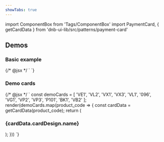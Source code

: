 ```yaml
---
showTabs: true
---
```


import ComponentBox from 'Tags/ComponentBox'
import PaymentCard, { getCardData } from 'dnb-ui-lib/src/patterns/payment-card'

## Demos

### Basic example

<ComponentBox scope={{PaymentCard}} data-dnb-test="payment-card-basic">
	{/* @jsx */ `
<PaymentCard product_code="DNB" card_number="************1337" />
	`}
</ComponentBox>

### Demo cards

<ComponentBox scope={{PaymentCard,getCardData}} data-dnb-test="all-cards" useRender>
	{/* @jsx */ `
const demoCards = [
  'VE1',
  'VL2',
  'VX1',
  'VX3',
  'VL1',
  '096',
  'VG1',
  'VP2',
  'VP3',
  'P101',
  'BK1',
  'VB2'
];
render(demoCards.map(product_code => {
	const cardData = getCardData(product_code);
	return (
	<div key={product_code}>
		<h3>{cardData.cardDesign.name}</h3>
		<PaymentCard product_code={product_code} card_number="************1337" />
	</div>
	);
}))
	`}
</ComponentBox>

